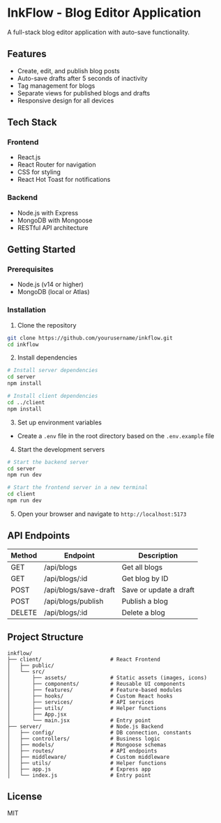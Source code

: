 # InkFlow - Blog Editor Application

A full-stack blog editor application with auto-save functionality.

## Features

- Create, edit, and publish blog posts
- Auto-save drafts after 5 seconds of inactivity
- Tag management for blogs
- Separate views for published blogs and drafts
- Responsive design for all devices

## Tech Stack

### Frontend
- React.js
- React Router for navigation
- CSS for styling
- React Hot Toast for notifications

### Backend
- Node.js with Express
- MongoDB with Mongoose
- RESTful API architecture

## Getting Started

### Prerequisites
- Node.js (v14 or higher)
- MongoDB (local or Atlas)

### Installation

1. Clone the repository
```bash
git clone https://github.com/yourusername/inkflow.git
cd inkflow
```

2. Install dependencies
```bash
# Install server dependencies
cd server
npm install

# Install client dependencies
cd ../client
npm install
```

3. Set up environment variables
- Create a `.env` file in the root directory based on the `.env.example` file

4. Start the development servers
```bash
# Start the backend server
cd server
npm run dev

# Start the frontend server in a new terminal
cd client
npm run dev
```

5. Open your browser and navigate to `http://localhost:5173`

## API Endpoints

| Method | Endpoint | Description |
|--------|----------|-------------|
| GET | /api/blogs | Get all blogs |
| GET | /api/blogs/:id | Get blog by ID |
| POST | /api/blogs/save-draft | Save or update a draft |
| POST | /api/blogs/publish | Publish a blog |
| DELETE | /api/blogs/:id | Delete a blog |

## Project Structure

```
inkflow/
├── client/                      # React Frontend
│   ├── public/
│   └── src/
│       ├── assets/              # Static assets (images, icons)
│       ├── components/          # Reusable UI components
│       ├── features/            # Feature-based modules
│       ├── hooks/               # Custom React hooks
│       ├── services/            # API services
│       ├── utils/               # Helper functions
│       ├── App.jsx
│       └── main.jsx             # Entry point
├── server/                      # Node.js Backend
│   ├── config/                  # DB connection, constants
│   ├── controllers/             # Business logic
│   ├── models/                  # Mongoose schemas
│   ├── routes/                  # API endpoints
│   ├── middleware/              # Custom middleware
│   ├── utils/                   # Helper functions
│   ├── app.js                   # Express app
│   └── index.js                 # Entry point
```

## License
MIT